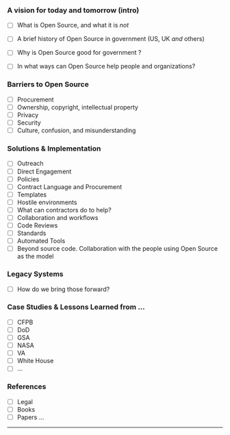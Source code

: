 
### A vision for today and tomorrow  (intro)
- [ ] What is Open Source, and what it is _not_
- [ ] A brief history of Open Source in government (US, UK _and_ others)
- [ ]  Why is Open Source good for government ?
- [ ]  In what ways can Open Source help people and organizations?


### Barriers to Open Source
- [ ] Procurement
- [ ] Ownership, copyright, intellectual property
- [ ] Privacy
- [ ] Security
- [ ] Culture, confusion, and misunderstanding

### Solutions & Implementation
- [ ] Outreach
- [ ] Direct Engagement
- [ ] Policies
- [ ] Contract Language and Procurement
- [ ] Templates
- [ ] Hostile environments
- [ ] What can contractors do to help?
- [ ] Collaboration and workflows
- [ ] Code Reviews
- [ ] Standards
- [ ] Automated Tools
- [ ] Beyond source code. Collaboration with the people using Open Source as the model
         
### Legacy Systems
- [ ] How do we bring those forward? 
         
### Case Studies & Lessons Learned from ...
- [ ] CFPB
- [ ] DoD
- [ ] GSA
- [ ] NASA
- [ ] VA
- [ ] White House
- [ ]  ...
           
### References
- [ ] Legal
- [ ] Books
- [ ] Papers ...
           
----
           
          
           
           
           
           
           
           
